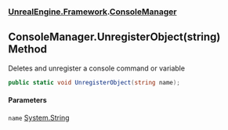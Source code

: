 ### [UnrealEngine.Framework](./UnrealEngine-Framework.md 'UnrealEngine.Framework').[ConsoleManager](./ConsoleManager.md 'UnrealEngine.Framework.ConsoleManager')
## ConsoleManager.UnregisterObject(string) Method
Deletes and unregister a console command or variable  
```csharp
public static void UnregisterObject(string name);
```
#### Parameters
<a name='UnrealEngine-Framework-ConsoleManager-UnregisterObject(string)-name'></a>
`name` [System.String](https://docs.microsoft.com/en-us/dotnet/api/System.String 'System.String')  
  
